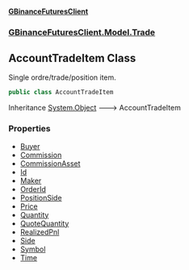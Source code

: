 #### [GBinanceFuturesClient](./index.md 'index')
### [GBinanceFuturesClient.Model.Trade](./GBinanceFuturesClient-Model-Trade.md 'GBinanceFuturesClient.Model.Trade')
## AccountTradeItem Class
Single ordre/trade/position item.  
```csharp
public class AccountTradeItem
```
Inheritance [System.Object](https://docs.microsoft.com/en-us/dotnet/api/System.Object 'System.Object') &#129106; AccountTradeItem  
### Properties
- [Buyer](./GBinanceFuturesClient-Model-Trade-AccountTradeItem-Buyer.md 'GBinanceFuturesClient.Model.Trade.AccountTradeItem.Buyer')
- [Commission](./GBinanceFuturesClient-Model-Trade-AccountTradeItem-Commission.md 'GBinanceFuturesClient.Model.Trade.AccountTradeItem.Commission')
- [CommissionAsset](./GBinanceFuturesClient-Model-Trade-AccountTradeItem-CommissionAsset.md 'GBinanceFuturesClient.Model.Trade.AccountTradeItem.CommissionAsset')
- [Id](./GBinanceFuturesClient-Model-Trade-AccountTradeItem-Id.md 'GBinanceFuturesClient.Model.Trade.AccountTradeItem.Id')
- [Maker](./GBinanceFuturesClient-Model-Trade-AccountTradeItem-Maker.md 'GBinanceFuturesClient.Model.Trade.AccountTradeItem.Maker')
- [OrderId](./GBinanceFuturesClient-Model-Trade-AccountTradeItem-OrderId.md 'GBinanceFuturesClient.Model.Trade.AccountTradeItem.OrderId')
- [PositionSide](./GBinanceFuturesClient-Model-Trade-AccountTradeItem-PositionSide.md 'GBinanceFuturesClient.Model.Trade.AccountTradeItem.PositionSide')
- [Price](./GBinanceFuturesClient-Model-Trade-AccountTradeItem-Price.md 'GBinanceFuturesClient.Model.Trade.AccountTradeItem.Price')
- [Quantity](./GBinanceFuturesClient-Model-Trade-AccountTradeItem-Quantity.md 'GBinanceFuturesClient.Model.Trade.AccountTradeItem.Quantity')
- [QuoteQuantity](./GBinanceFuturesClient-Model-Trade-AccountTradeItem-QuoteQuantity.md 'GBinanceFuturesClient.Model.Trade.AccountTradeItem.QuoteQuantity')
- [RealizedPnl](./GBinanceFuturesClient-Model-Trade-AccountTradeItem-RealizedPnl.md 'GBinanceFuturesClient.Model.Trade.AccountTradeItem.RealizedPnl')
- [Side](./GBinanceFuturesClient-Model-Trade-AccountTradeItem-Side.md 'GBinanceFuturesClient.Model.Trade.AccountTradeItem.Side')
- [Symbol](./GBinanceFuturesClient-Model-Trade-AccountTradeItem-Symbol.md 'GBinanceFuturesClient.Model.Trade.AccountTradeItem.Symbol')
- [Time](./GBinanceFuturesClient-Model-Trade-AccountTradeItem-Time.md 'GBinanceFuturesClient.Model.Trade.AccountTradeItem.Time')
